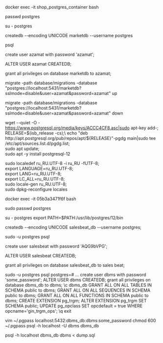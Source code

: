 <!-- Starting bash for container -->
docker exec -it shop_postgres_container bash

<!-- reset password postgres -->
passwd postgres

<!-- connnect to user postgres -->
su - postgres

<!-- create database for UNICODE -->
createdb --encoding UNICODE marketdb --username postgres

<!-- sign in command control for postgres  -->
psql

<!-- create new user -->
create user azamat with password 'azamat';

<!-- update role -->
ALTER USER azamat CREATEDB;

<!-- privileges of marketdb for new user -->
grant all privileges on database marketdb to azamat;


<!-- MIGRATIONS  table -->
<!-- RUN Command is local machine -->
migrate -path database/migrations -database "postgres://localhost:5431/marketdb?sslmode=disable&user=azamat&password=azamat" up
<!-- DROP TABLE -->
migrate -path database/migrations -database "postgres://localhost:5431/marketdb?sslmode=disable&user=azamat&password=azamat" down














wget --quiet -O - https://www.postgresql.org/media/keys/ACCC4CF8.asc|sudo apt-key add-;\
RELEASE=$(isb_release -cs);\
echo "deb http://apt.postgresql.org/pub/repos/apt/${RELEASE}"-pgdg main|sudo tee /etc/apt/sources.list.d/pgdg.list;\
sudo apt update;\
sudo apt -y install postgresql-12

sudo localedef ru_RU.UTF-8 -i ru_RU -fUTF-8;\
export LANGUAGE=ru_RU.UTF-8;\
export LANG=ru_RU.UTF-8;\
export LC_ALL=ru_RU.UTF-8;\
sudo locale-gen ru_RU.UTF-8;\
sudo dpkg-reconfigure locales


docker exec -it 05b3a3471f6f bash

<!-- reset password -->
sudo passwd postgres
<!-- path -->
su - postgres
export PATH=$PATH:/usr/lib/postgres/12/bin
<!-- createdb -->
createdb --encoding UNICODE salesbeat_db --username postgres;
<!-- sing postgres -->
sudo -u postgres psql
<!-- create user only salesbeat -->
create user salesbeat with password 'AQG9bVPG';
<!-- db in user -->
ALTER USER salesbeat CREATEDB;
<!-- premission in group -->
grant all privileges on database salesbeat_db to sales beat;

sudo -u postgres psql
postgres=# ...
create user dbms with password 'some_password';
ALTER USER dbms CREATEDB;
grant all privileges on database dbms_db to dbms;
\c dbms_db
GRANT ALL ON ALL TABLES IN SCHEMA public to dbms;
GRANT ALL ON ALL SEQUENCES IN SCHEMA public to dbms;
GRANT ALL ON ALL FUNCTIONS IN SCHEMA public to dbms;
CREATE EXTENSION pg_trgm;
ALTER EXTENSION pg_trgm SET SCHEMA public;
UPDATE pg_opclass SET opcdefault = true WHERE opcname='gin_trgm_ops';
\q
exit

vim ~/.pgpass
	localhost:5432:dbms_db:dbms:some_password
chmod 600 ~/.pgpass
psql -h localhost -U dbms dbms_db

psql -h localhost dbms_db dbms  < dump.sql